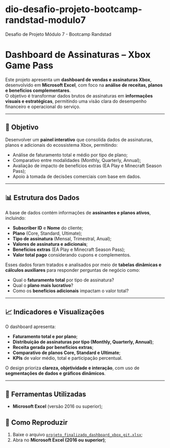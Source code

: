 # dio-desafio-projeto-bootcamp-randstad-modulo7
Desafio de Projeto Módulo 7 - Bootcamp Randstad

# Dashboard de Assinaturas – Xbox Game Pass

Este projeto apresenta um **dashboard de vendas e assinaturas Xbox**, desenvolvido em **Microsoft Excel**, com foco na **análise de receitas, planos e benefícios complementares**.  
O objetivo é transformar dados brutos de assinaturas em **informações visuais e estratégicas**, permitindo uma visão clara do desempenho financeiro e operacional do serviço.

---

## 🎯 Objetivo
Desenvolver um **painel interativo** que consolida dados de assinaturas, planos e adicionais do ecossistema Xbox, permitindo:
- Análise de faturamento total e médio por tipo de plano;
- Comparativo entre modalidades (Monthly, Quarterly, Annual);
- Avaliação de impacto de benefícios extras (EA Play e Minecraft Season Pass);
- Apoio à tomada de decisões comerciais com base em dados.

---

## 📊 Estrutura dos Dados
A base de dados contém informações de **assinantes e planos ativos**, incluindo:
- **Subscriber ID** e **Nome** do cliente;  
- **Plano** (Core, Standard, Ultimate);  
- **Tipo de assinatura** (Mensal, Trimestral, Anual);  
- **Valores de assinatura e adicionais**;  
- **Benefícios extras** (EA Play e Minecraft Season Pass);  
- **Valor total pago** considerando cupons e complementos.

Esses dados foram tratados e analisados por meio de **tabelas dinâmicas e cálculos auxiliares** para responder perguntas de negócio como:
- Qual o **faturamento total** por tipo de assinatura?  
- Qual o **plano mais lucrativo**?  
- Como os **benefícios adicionais** impactam o valor total?  

---

## 📈 Indicadores e Visualizações
O dashboard apresenta:
- **Faturamento total e por plano**;  
- **Distribuição de assinaturas por tipo (Monthly, Quarterly, Annual)**;  
- **Receita gerada por benefícios extras**;  
- **Comparativo de planos Core, Standard e Ultimate**;  
- **KPIs** de valor médio, total e participação percentual.  

O design prioriza **clareza, objetividade e interação**, com uso de **segmentações de dados e gráficos dinâmicos**.

---

## 🧩 Ferramentas Utilizadas
- **Microsoft Excel** (versão 2016 ou superior);


## 🚀 Como Reproduzir
1. Baixe o arquivo [`projeto_finalizado_dashboard_xbox_git.xlsx`](./projeto_finalizado_dashboard_xbox_git.xlsx);
2. Abra no **Microsoft Excel (2016 ou superior)**;
